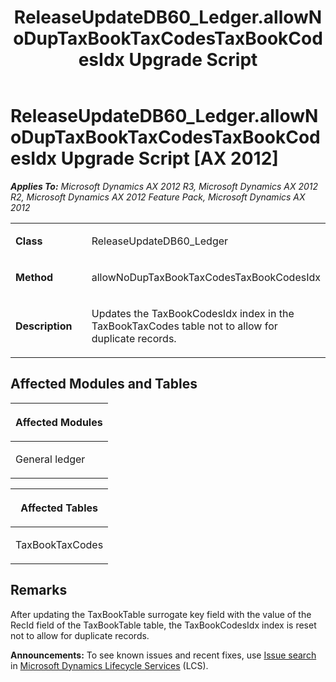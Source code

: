 ﻿---
title: ReleaseUpdateDB60_Ledger.allowNoDupTaxBookTaxCodesTaxBookCodesIdx Upgrade Script
TOCTitle: ReleaseUpdateDB60_Ledger.allowNoDupTaxBookTaxCodesTaxBookCodesIdx Upgrade Script
ms:assetid: 3155ca8d-e03c-3b06-be09-cce7437253ee
ms:mtpsurl: https://msdn.microsoft.com/en-us/library/JJ736089(v=AX.60)
ms:contentKeyID: 49707503
ms.date: 05/18/2015
mtps_version: v=AX.60
---

# ReleaseUpdateDB60\_Ledger.allowNoDupTaxBookTaxCodesTaxBookCodesIdx Upgrade Script [AX 2012]


_**Applies To:** Microsoft Dynamics AX 2012 R3, Microsoft Dynamics AX 2012 R2, Microsoft Dynamics AX 2012 Feature Pack, Microsoft Dynamics AX 2012_

<table>
<colgroup>
<col style="width: 50%" />
<col style="width: 50%" />
</colgroup>
<tbody>
<tr class="odd">
<td><p><strong>Class</strong></p></td>
<td><p>ReleaseUpdateDB60_Ledger</p></td>
</tr>
<tr class="even">
<td><p><strong>Method</strong></p></td>
<td><p>allowNoDupTaxBookTaxCodesTaxBookCodesIdx</p></td>
</tr>
<tr class="odd">
<td><p><strong>Description</strong></p></td>
<td><p>Updates the TaxBookCodesIdx index in the TaxBookTaxCodes table not to allow for duplicate records.</p></td>
</tr>
</tbody>
</table>


## Affected Modules and Tables

<table>
<colgroup>
<col style="width: 100%" />
</colgroup>
<thead>
<tr class="header">
<th><p>Affected Modules</p></th>
</tr>
</thead>
<tbody>
<tr class="odd">
<td><p>General ledger</p></td>
</tr>
</tbody>
</table>


<table>
<colgroup>
<col style="width: 100%" />
</colgroup>
<thead>
<tr class="header">
<th><p>Affected Tables</p></th>
</tr>
</thead>
<tbody>
<tr class="odd">
<td><p>TaxBookTaxCodes</p></td>
</tr>
</tbody>
</table>


## Remarks

After updating the TaxBookTable surrogate key field with the value of the RecId field of the TaxBookTable table, the TaxBookCodesIdx index is reset not to allow for duplicate records.

  
**Announcements:** To see known issues and recent fixes, use [Issue search](http://go.microsoft.com/fwlink/?linkid=389258) in [Microsoft Dynamics Lifecycle Services](http://go.microsoft.com/fwlink/?linkid=306505) (LCS).

